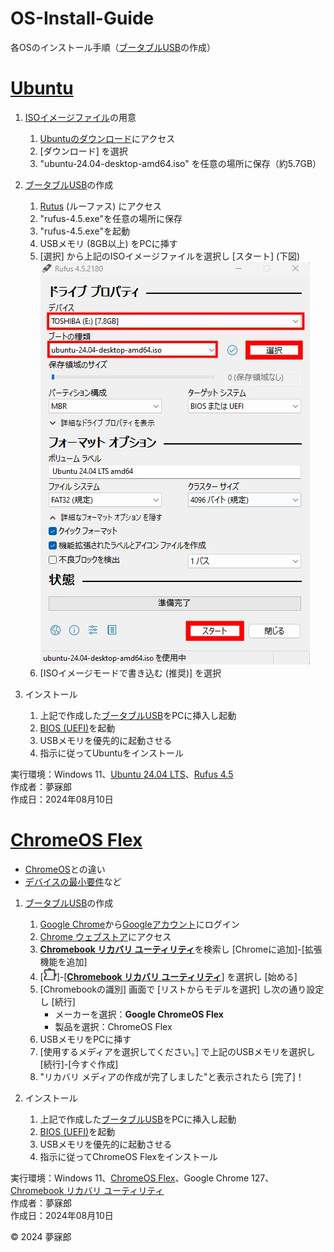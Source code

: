 # OS-Install-Guide  
各OSのインストール手順（[ブータブルUSB](https://e-words.jp/w/%E8%B5%B7%E5%8B%95%E3%83%A1%E3%83%87%E3%82%A3%E3%82%A2.html#google_vignette)の作成）  

# [Ubuntu](https://ja.wikipedia.org/wiki/Ubuntu)

1. [ISOイメージファイル](https://ja.wikipedia.org/wiki/ISO%E3%82%A4%E3%83%A1%E3%83%BC%E3%82%B8)の用意
    1. [Ubuntuのダウンロード](https://jp.ubuntu.com/download)にアクセス
    1. [ダウンロード] を選択
    1. "ubuntu-24.04-desktop-amd64.iso" を任意の場所に保存（約5.7GB）

1. [ブータブルUSB](https://e-words.jp/w/%E8%B5%B7%E5%8B%95%E3%83%A1%E3%83%87%E3%82%A3%E3%82%A2.html#google_vignette)の作成  
    1. [Rutus](https://rufus.ie/ja/) (ルーファス) にアクセス
    1. "rufus-4.5.exe"を任意の場所に保存
    1. "rufus-4.5.exe"を起動
    1. USBメモリ (8GB以上) をPCに挿す
    1. [選択] から上記のISOイメージファイルを選択し [スタート] (下図)  
    ![image](https://raw.githubusercontent.com/mubirou/OS-Install-Guide/master/webp/202408101450.webp)  
    1. [ISOイメージモードで書き込む (推奨)] を選択

1. インストール
    1. 上記で作成した[ブータブルUSB](https://e-words.jp/w/%E8%B5%B7%E5%8B%95%E3%83%A1%E3%83%87%E3%82%A3%E3%82%A2.html#google_vignette)をPCに挿入し起動
    1. [BIOS (UEFI)](https://www.pc-master.jp/jisaku/bios-uefi.html)を起動
    1. USBメモリを優先的に起動させる
    1. 指示に従ってUbuntuをインストール

実行環境：Windows 11、[Ubuntu 24.04 LTS](https://wiki.ubuntu.com/NobleNumbat/ReleaseNotes/Ja)、[Rufus 4.5](https://rufus.ie/ja/)  
作成者：夢寐郎  
作成日：2024年08月10日

# [ChromeOS Flex](https://ja.wikipedia.org/wiki/ChromeOS_Flex)

* [ChromeOS](https://ja.wikipedia.org/wiki/ChromeOS)との違い
* [デバイスの最小要件](https://support.google.com/chromeosflex/answer/11552529?hl=ja&sjid=9172043556111588356-AP&visit_id=638588818416467419-2940016808&ref_topic=11551271&rd=1)など

1. [ブータブルUSB](https://e-words.jp/w/%E8%B5%B7%E5%8B%95%E3%83%A1%E3%83%87%E3%82%A3%E3%82%A2.html#google_vignette)の作成
    1. [Google Chrome](https://www.google.com/intl/ja/chrome/)から[Googleアカウント](https://accounts.google.com/)にログイン
    1. [Chrome ウェブストア](https://chromewebstore.google.com/)にアクセス
    1. [**Chromebook リカバリ ユーティリティ**](https://chromewebstore.google.com/detail/chromebook-%E3%83%AA%E3%82%AB%E3%83%90%E3%83%AA-%E3%83%A6%E3%83%BC%E3%83%86%E3%82%A3%E3%83%AA%E3%83%86%E3%82%A3/pocpnlppkickgojjlmhdmidojbmbodfm)を検索し [Chromeに追加]-[拡張機能を追加]
    1. [![image](https://raw.githubusercontent.com/mubirou/OS-Install-Guide/master/webp/202408102043.webp)]-[[**Chromebook リカバリ ユーティリティ**](https://raw.githubusercontent.com/mubirou/OS-Install-Guide/master/webp/202408102043.webp)] を選択し [始める]
    1. [Chromebookの識別] 画面で [リストからモデルを選択] し次の通り設定し [続行]  
        * メーカーを選択：**Google ChromeOS Flex**
        * 製品を選択：ChromeOS Flex
    1. USBメモリをPCに挿す
    1. [使用するメディアを選択してください。] で上記のUSBメモリを選択し [続行]-[今すぐ作成]
    1. "リカバリ メディアの作成が完了しました"と表示されたら [完了]！

1. インストール
    1. 上記で作成した[ブータブルUSB](https://e-words.jp/w/%E8%B5%B7%E5%8B%95%E3%83%A1%E3%83%87%E3%82%A3%E3%82%A2.html#google_vignette)をPCに挿入し起動
    1. [BIOS (UEFI)](https://www.pc-master.jp/jisaku/bios-uefi.html)を起動
    1. USBメモリを優先的に起動させる
    1. 指示に従ってChromeOS Flexをインストール

実行環境：Windows 11、[ChromeOS Flex](https://chromeenterprise.google/os/chromeosflex/)、Google Chrome 127、[Chromebook リカバリ ユーティリティ](https://chromewebstore.google.com/detail/chromebook-%E3%83%AA%E3%82%AB%E3%83%90%E3%83%AA-%E3%83%A6%E3%83%BC%E3%83%86%E3%82%A3%E3%83%AA%E3%83%86%E3%82%A3/pocpnlppkickgojjlmhdmidojbmbodfm)  
作成者：夢寐郎  
作成日：2024年08月10日

© 2024 夢寐郎
